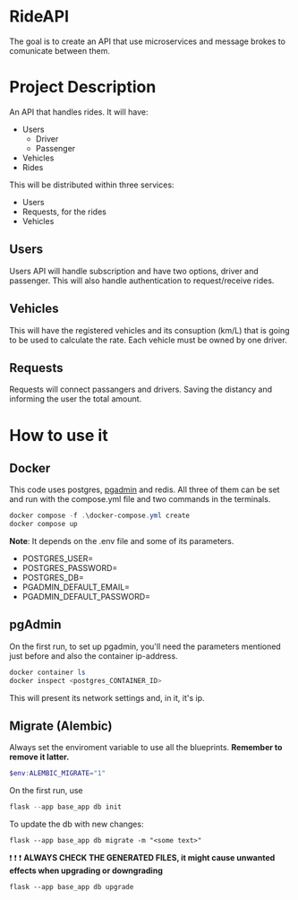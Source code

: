 # RideAPI
The goal is to create an API that use microservices and message brokes to comunicate between them.

# Project Description
An API that handles rides. It will have:
- Users
    - Driver
    - Passenger 
- Vehicles 
- Rides

This will be distributed within three services:
- Users
- Requests, for the rides
- Vehicles

## Users
Users API will handle subscription and have two options, driver and passenger. This will also handle authentication to request/receive rides.

## Vehicles
This will have the registered vehicles and its consuption (km/L) that is going to be used to calculate the rate. Each vehicle must be owned by one driver.

## Requests
Requests will connect passangers and drivers. Saving the distancy and informing the user the total amount.

# How to use it
## Docker
This code uses postgres, [pgadmin](http://localhost:15433) and redis. All three of them can be set and run with the compose.yml file and two commands in the terminals.
```powershell
docker compose -f .\docker-compose.yml create
docker compose up
```

**Note**: It depends on the .env file and some of its parameters.
- POSTGRES_USER=
- POSTGRES_PASSWORD=
- POSTGRES_DB=
- PGADMIN_DEFAULT_EMAIL=
- PGADMIN_DEFAULT_PASSWORD=

## pgAdmin
On the first run, to set up pgadmin, you'll need the parameters mentioned just before and also the container ip-address.

```powershell
docker container ls
docker inspect <postgres_CONTAINER_ID>
```

This will present its network settings and, in it, it's ip.

## Migrate (Alembic)
Always set the enviroment variable to use all the blueprints. **Remember to remove it latter.**
```powershell
$env:ALEMBIC_MIGRATE="1"
```

On the first run, use 
```powershell
flask --app base_app db init
```

To update the db with new changes:
```
flask --app base_app db migrate -m "<some text>"
```
:exclamation: :exclamation: :exclamation: **ALWAYS CHECK THE GENERATED FILES, it might cause unwanted effects when upgrading or downgrading**
```
flask --app base_app db upgrade
```